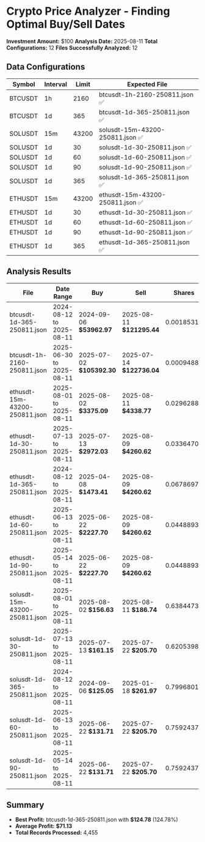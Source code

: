# Crypto Price Analyzer - Finding Optimal Buy/Sell Dates

**Investment Amount:** $100
**Analysis Date:** 2025-08-11
**Total Configurations:** 12
**Files Successfully Analyzed:** 12

## Data Configurations

| Symbol | Interval | Limit | Expected File |
|--------|----------|-------|---------------|
| BTCUSDT | 1h | 2160 | btcusdt-1h-2160-250811.json ✅ |
| BTCUSDT | 1d | 365 | btcusdt-1d-365-250811.json ✅ |
| SOLUSDT | 15m | 43200 | solusdt-15m-43200-250811.json ✅ |
| SOLUSDT | 1d | 30 | solusdt-1d-30-250811.json ✅ |
| SOLUSDT | 1d | 60 | solusdt-1d-60-250811.json ✅ |
| SOLUSDT | 1d | 90 | solusdt-1d-90-250811.json ✅ |
| SOLUSDT | 1d | 365 | solusdt-1d-365-250811.json ✅ |
| ETHUSDT | 15m | 43200 | ethusdt-15m-43200-250811.json ✅ |
| ETHUSDT | 1d | 30 | ethusdt-1d-30-250811.json ✅ |
| ETHUSDT | 1d | 60 | ethusdt-1d-60-250811.json ✅ |
| ETHUSDT | 1d | 90 | ethusdt-1d-90-250811.json ✅ |
| ETHUSDT | 1d | 365 | ethusdt-1d-365-250811.json ✅ |

## Analysis Results

| File | Date Range | Buy | Sell | Shares | Sell Value | Profit | Profit % |
|------|------------|-----|------|--------|------------|--------|-----------|
| btcusdt-1d-365-250811.json | 2024-08-12 to 2025-08-11 | 2024-09-06 **$53962.97** | 2025-08-11 **$121295.44** | 0.00185312 | **$224.78** | **$124.78** | 124.78% |
| btcusdt-1h-2160-250811.json | 2025-06-30 to 2025-08-11 | 2025-07-02 **$105392.30** | 2025-07-14 **$122736.04** | 0.00094884 | **$116.46** | **$16.46** | 16.46% |
| ethusdt-15m-43200-250811.json | 2025-08-01 to 2025-08-11 | 2025-08-02 **$3375.09** | 2025-08-11 **$4338.77** | 0.02962884 | **$128.55** | **$28.55** | 28.55% |
| ethusdt-1d-30-250811.json | 2025-07-13 to 2025-08-11 | 2025-07-13 **$2972.03** | 2025-08-09 **$4260.62** | 0.03364704 | **$143.36** | **$43.36** | 43.36% |
| ethusdt-1d-365-250811.json | 2024-08-12 to 2025-08-11 | 2025-04-08 **$1473.41** | 2025-08-09 **$4260.62** | 0.06786977 | **$289.17** | **$189.17** | 189.17% |
| ethusdt-1d-60-250811.json | 2025-06-13 to 2025-08-11 | 2025-06-22 **$2227.70** | 2025-08-09 **$4260.62** | 0.04488935 | **$191.26** | **$91.26** | 91.26% |
| ethusdt-1d-90-250811.json | 2025-05-14 to 2025-08-11 | 2025-06-22 **$2227.70** | 2025-08-09 **$4260.62** | 0.04488935 | **$191.26** | **$91.26** | 91.26% |
| solusdt-15m-43200-250811.json | 2025-08-01 to 2025-08-11 | 2025-08-02 **$156.63** | 2025-08-11 **$186.74** | 0.63844730 | **$119.22** | **$19.22** | 19.22% |
| solusdt-1d-30-250811.json | 2025-07-13 to 2025-08-11 | 2025-07-13 **$161.15** | 2025-07-22 **$205.70** | 0.62053987 | **$127.65** | **$27.65** | 27.65% |
| solusdt-1d-365-250811.json | 2024-08-12 to 2025-08-11 | 2024-09-06 **$125.05** | 2025-01-18 **$261.97** | 0.79968013 | **$209.49** | **$109.49** | 109.49% |
| solusdt-1d-60-250811.json | 2025-06-13 to 2025-08-11 | 2025-06-22 **$131.71** | 2025-07-22 **$205.70** | 0.75924379 | **$156.18** | **$56.18** | 56.18% |
| solusdt-1d-90-250811.json | 2025-05-14 to 2025-08-11 | 2025-06-22 **$131.71** | 2025-07-22 **$205.70** | 0.75924379 | **$156.18** | **$56.18** | 56.18% |

## Summary
- **Best Profit:** btcusdt-1d-365-250811.json with **$124.78** (124.78%)
- **Average Profit:** **$71.13**
- **Total Records Processed:** 4,455

